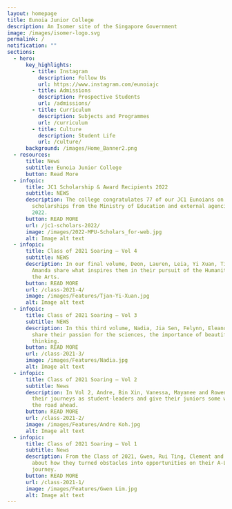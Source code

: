 ```yaml
---
layout: homepage
title: Eunoia Junior College
description: An Isomer site of the Singapore Government
image: /images/isomer-logo.svg
permalink: /
notification: ""
sections:
  - hero:
      key_highlights:
        - title: Instagram
          description: Follow Us
          url: https://www.instagram.com/eunoiajc
        - title: Admissions
          description: Prospective Students
          url: /admissions/
        - title: Curriculum
          description: Subjects and Programmes
          url: /curriculum
        - title: Culture
          description: Student Life
          url: /culture/
      background: /images/Home_Banner2.png
  - resources:
      title: News
      subtitle: Eunoia Junior College
      button: Read More
  - infopic:
      title: JC1 Scholarship & Award Recipients 2022
      subtitle: NEWS
      description: The college congratulates 77 of our JC1 Eunoians on being awarded
        scholarships from the Ministry of Education and external agencies in
        2022.
      button: READ MORE
      url: /jc1-scholars-2022/
      image: /images/2022-MPU-Scholars_for-web.jpg
      alt: Image alt text
  - infopic:
      title: Class of 2021 Soaring – Vol 4
      subtitle: NEWS
      description: In our final volume, Deon, Lauren, Leia, Yi Xuan, Tiantian and
        Amanda share what inspires them in their pursuit of the Humanities and
        the Arts.
      button: READ MORE
      url: /class-2021-4/
      image: /images/Features/Tjan-Yi-Xuan.jpg
      alt: Image alt text
  - infopic:
      title: Class of 2021 Soaring – Vol 3
      subtitle: NEWS
      description: In this third volume, Nadia, Jia Sen, Felynn, Eleanor and Yanisa
        share their passion for the sciences, the importance of beautiful
        thinking.
      button: READ MORE
      url: /class-2021-3/
      image: /images/Features/Nadia.jpg
      alt: Image alt text
  - infopic:
      title: Class of 2021 Soaring – Vol 2
      subtitle: News
      description: In Vol 2, Andre, Bin Xin, Vanessa, Mayanee and Rowena reflect on
        their journeys as student-leaders and give their juniors some wisdom for
        the road ahead.
      button: READ MORE
      url: /class-2021-2/
      image: /images/Features/Andre Koh.jpg
      alt: Image alt text
  - infopic:
      title: Class of 2021 Soaring – Vol 1
      subtitle: News
      description: From the Class of 2021, Gwen, Rui Ting, Clement and E-Xuan tell us
        about how they turned obstacles into opportunities on their A-Level
        journey.
      button: READ MORE
      url: /class-2021-1/
      image: /images/Features/Gwen Lim.jpg
      alt: Image alt text
---
```

